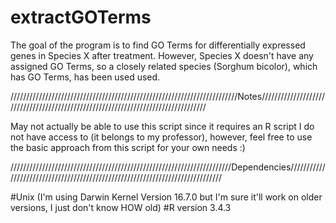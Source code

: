 # extractGOTerms
The goal of the program is to find GO Terms for differentially expressed genes in Species X after treatment. However, Species X doesn't have any assigned GO Terms, so a closely related species (Sorghum bicolor), which has GO Terms, has been used used.

////////////////////////////////////////////////////////////////////////Notes//////////////////////////////////////////////////////////////////////////////////

May not actually be able to use this script since it requires an R script I do not have access to (it belongs to my professor), however, feel free to use the basic approach from this script for your own needs :) 

//////////////////////////////////////////////////////////////////////Dependencies////////////////////////////////////////////////////////////////////////////// 

#Unix (I'm using Darwin Kernel Version 16.7.0 but I'm sure it'll work on older versions, I just don't know HOW old)
#R version 3.4.3



